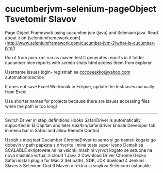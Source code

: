cucumberjvm-selenium-pageObject Tsvetomir Slavov
=====================

Page Object Framework using cucumber jvm (java) and Selenium java.
Read about it on [seleniumframework.com] (http://www.seleniumframework.com/cucumber-jvm-2/what-is-cucumber-jvm/)


Run it from pom.xml run as maven test
It generates reports in it folder cucumber nice reports with screen shots html access them from explorer

Username issues login- registriah se
cccceeekko@yahoo.com
automationpractice

It does not save Excel Workbook in Eclipse, update the testcases manually from Excel

Use shorter names for projects because there are issues accessing files when the path is too long!



-----------------------

Switch Driver in step_definitions.Hooks  SafariDriver is automatically supported in El Capitan and later /usr/bin/safaridriver   Enbale Developer  tab in menu bar in Safari and allow Remote Control

Uspqh s moq test Cucumber ChromeDriver to samo si go nameri kogato go dobavih v path papkata s driverite i mina testa super lesno
Demek sa SCALABLE skriptovete mi na vsichki mashini vyrvqt kogato se setupne na nova mashina virtual ili cloud
1 Java
2 Download Driver Chrome Gecko Safari install plugin for Mac
3 Set paths, SDK, JDK dowload
4 Jenkins Slaves
5 Selenium Grid
6 Maven direktno si smykva Selenium i ostanalite
